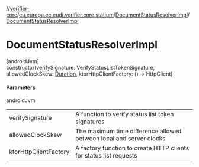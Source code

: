 //[verifier-core](../../../index.md)/[eu.europa.ec.eudi.verifier.core.statium](../index.md)/[DocumentStatusResolverImpl](index.md)/[DocumentStatusResolverImpl](-document-status-resolver-impl.md)

# DocumentStatusResolverImpl

[androidJvm]\
constructor(verifySignature: VerifyStatusListTokenSignature, allowedClockSkew: [Duration](https://kotlinlang.org/api/latest/jvm/stdlib/kotlin-stdlib/kotlin.time/-duration/index.html), ktorHttpClientFactory: () -&gt; HttpClient)

#### Parameters

androidJvm

| | |
|---|---|
| verifySignature | A function to verify status list token signatures |
| allowedClockSkew | The maximum time difference allowed between local and server clocks |
| ktorHttpClientFactory | A factory function to create HTTP clients for status list requests |
